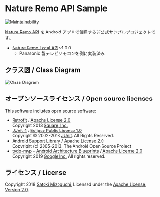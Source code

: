 # Nature Remo API Sample

[![Maintainability](https://api.codeclimate.com/v1/badges/fa464814de8f55e9a62a/maintainability)](https://codeclimate.com/github/mizo0203/nature-remo-sample/maintainability)

[Nature Remo API](https://developer.nature.global) を Android アプリで使用する非公式サンプルプロジェクトです。

* [Nature Remo Local API](http://local.swagger.nature.global) v1.0.0
    * Panasonic 製テレビリモコンを例に実装済み

## クラス図 / Class Diagram

![Class Diagram](http://mizo0203.com:8080/plantuml/svg/XLHjJnD14Fv-ls8_YWO2VlGJ5KbimajJH3vOGzPZIpPUz-hTba183RSBleY4Q14KCGOaWA9WWb6CGd_Cj1J-XND7IvRc6fEcxRpCCyyyCtVTlgIUBEGSo-gdN2HioIUud29Nszj9w4Xvp6T2Ci-wP4Nn0IeB7akpd9jcUTVdqlMch3XdKtQVQrCdaUSz3aSmgrMWHTKGyoQupLetIkJplPFCBg33jqmZYZOiomfB9UjnXVHSvsP1IbVScSepuc9MCZt4nmL5LMo7-ZunjR44bX67PUKD0leBw0rG1w0FG6s0NWazmHxeTL2RwAmj_Jdxi46k32VRCeBM4KPp2DSncNC8g5dYIu-BSRzkg-gYgirjG_0Er3m49GXs31B6FamMpTscknqk7bvYNMmZ4Co3UWvw2_HVK3_n-wIqK3bQ0_MwkhW2mIi8jc0co8XgUUvqAu1WjrfUW-0jkkjx8A5c12dXY6SpgvKozfrjwewXa_S_JfQ_8om427kCipH6Y5bQavxV8dAxeF6p05g3VWPwFtBkLmvV87epbpgHc5QnPsMsCv6YB9989Sb4LqTdHwTbyL3dBBLPwoiqmT8C3odB9QajxMH4B3HAkxTQE_vyhXUeSZYNVWDgE_IetmtkvjN-zzogSpkLen8Aan7rlJTgYmGpeXQxvZIDi8bShqmNXA0F78QLgeo4K7HSOqZxu-dwo_fHAYIn3EemehsF2pB1MprLqzOrCkrBAhbTl7YyI6fmf3ST6naOxX_j8e_FVw_7flJS7XrEjOhS6XmPY8tT7Up3ifQXgAveIfEYWlgku3QfRHwVVZhA2D1FG7y5NJBt4IqWcIPuYzN5Nw2VHZTRRgoqqIGI0kKYMOyzElzxxpuPevAYCHIz2aZMzN9KNcPnWMnPtKoCuHlx7m00)

## オープンソースライセンス / Open source licenses

This software includes open source software:

* [Retrofit](https://square.github.io/retrofit/) / [Apache License 2.0](https://square.github.io/retrofit/)  
  Copyright 2013 [Square, Inc.](https://squareup.com/)
* [JUnit 4](https://junit.org/junit4/) / [Eclipse Public License 1.0](https://junit.org/junit4/license.html)  
  Copyright © 2002-2018 [JUnit](http://www.junit.org/). All Rights Reserved.
* [Android Support Library](https://developer.android.com/topic/libraries/support-library/) / [Apache License 2.0](https://developer.android.com/license)  
  Copyright (c) 2005-2013, The [Android Open Source Project](https://source.android.com/)
* [todo-mvp](https://github.com/googlesamples/android-architecture/tree/todo-mvp/) - [Android Architecture Blueprints](https://github.com/googlesamples/android-architecture) / [Apache License 2.0](https://github.com/googlesamples/android-architecture)  
  Copyright 2019 [Google Inc.](https://www.google.com) All rights reserved.

## ライセンス / License

Copyright 2018 [Satoki Mizoguchi](https://github.com/mizo0203), Licensed under the [Apache License, Version 2.0](LICENSE).

